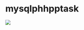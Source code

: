 # mysqlphhpptask
[![](https://jitpack.io/v/KashiAwan/mysqlphhpptask.svg)](https://jitpack.io/#KashiAwan/mysqlphhpptask)
